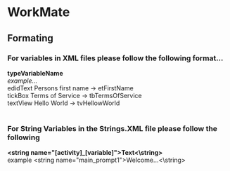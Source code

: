 # WorkMate

## Formating
### For variables in XML files please follow the following format...
**typeVariableName<br/>**
*example...*<br/>
edidText Persons first name -> etFirstName
<br/>tickBox Terms of Service -> tbTermsOfService
<br/>textView Hello World -> tvHellowWorld
<br/><br/> 
  
### For String Variables in the Strings.XML file please follow the following
**\<string name="\[activity]_\[variable]">Text<\string><br/>**
example
\<string name="main_prompt1">Welcome...\<\string>
